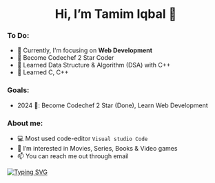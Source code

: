 <h1 align="center"> Hi, I’m Tamim Iqbal 👋 </h1>

### To Do:
- 🌱 Currently, I'm focusing on **Web Development**
- 🌱 Become Codechef 2 Star Coder
- 🌱 Learned Data Structure & Algorithm (DSA) with C++
- 🌱 Learned C, C++
<!---
- 🌱 
---> 
### Goals:
<!--
- 2024 🎯: To solve Overall 500 Problems, Become Codeforces Pupil (1200) & Become a Web Developer
--->
- 2024 🎯: Become Codechef 2 Star (Done), Learn Web Development
<!---
- 2024 🎯:  
      July - December -> Web Development + Python
---> 
 
### About me:
- 💻 Most used code-editor `Visual studio Code`
- 👀 I’m interested in Movies, Series, Books & Video games 
- 📫 You can reach me out through email

[![Typing SVG](https://readme-typing-svg.demolab.com?font=poppins&weight=800&size=24&pause=1000&color=F75311&background=D7FF2D00&center=true&vCenter=true&width=1000&lines=Don't+Forget+to+Click+Follow+😊)](https://github.com/Tamiim-Iqbal)

